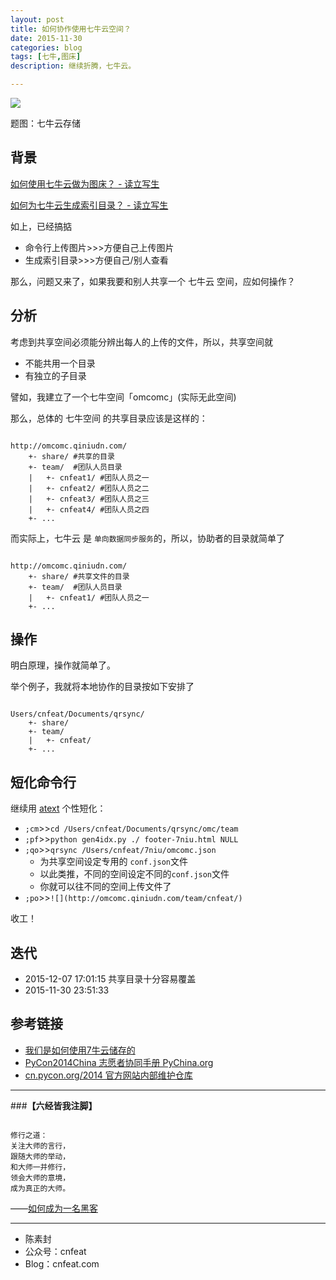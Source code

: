 ```yaml
---
layout: post
title: 如何协作使用七牛云空间？
date: 2015-11-30
categories: blog
tags: [七牛,图床]
description: 继续折腾，七牛云。

---
```


![](http://assets.qiniu.com/qiniu-409x220.png)

题图：七牛云存储

## 背景

[如何使用七牛云做为图床？ - 读立写生](http://cnfeat.com/blog/2015/11/30/cli-qiniu/)

[如何为七牛云生成索引目录？ - 读立写生](http://cnfeat.com/blog/2015/12/02/index-qiniu/)

如上，已经搞掂

- 命令行上传图片>>>方便自己上传图片
- 生成索引目录>>>方便自己/别人查看

那么，问题又来了，如果我要和别人共享一个 七牛云 空间，应如何操作？

## 分析

考虑到共享空间必须能分辨出每人的上传的文件，所以，共享空间就

- 不能共用一个目录 
- 有独立的子目录

譬如，我建立了一个七牛空间「omcomc」(实际无此空间)

那么，总体的 七牛空间 的共享目录应该是这样的：

````

http://omcomc.qiniudn.com/
    +- share/ #共享的目录
    +- team/  #团队人员目录
    |   +- cnfeat1/ #团队人员之一
    |   +- cnfeat2/ #团队人员之二
    |   +- cnfeat3/ #团队人员之三
    |   +- cnfeat4/ #团队人员之四
    +- ...

````

而实际上，七牛云 是 `单向数据同步服务`的，所以，协助者的目录就简单了


````

http://omcomc.qiniudn.com/
    +- share/ #共享文件的目录
    +- team/  #团队人员目录
    |   +- cnfeat1/ #团队人员之一
    +- ...

````


## 操作

明白原理，操作就简单了。

举个例子，我就将本地协作的目录按如下安排了

````

Users/cnfeat/Documents/qrsync/
    +- share/ 
	+- team/  
    |   +- cnfeat/ 
    +- ...

````

## 短化命令行

继续用 [atext](http://www.jianshu.com/p/a15a6cb0f08d) 个性短化：

- `;cm`>>`cd /Users/cnfeat/Documents/qrsync/omc/team`
- `;pf`>>`python gen4idx.py ./ footer-7niu.html NULL`
- `;qo`>>`qrsync /Users/cnfeat/7niu/omcomc.json`
	+ 为共享空间设定专用的 `conf.json`文件
	+ 以此类推，不同的空间设定不同的`conf.json`文件
	+ 你就可以往不同的空间上传文件了
- `;po`>>`![](http://omcomc.qiniudn.com/team/cnfeat/)`

收工！

## 迭代

- 2015-12-07 17:01:15 共享目录十分容易覆盖
- 2015-11-30 23:51:33


## 参考链接

- [我们是如何使用7牛云储存的 ](http://blog.zhgdg.org/2013-08/usage7niu/)
- [PyCon2014China 志愿者协同手册 PyChina.org](http://pychina.org/imho/cooperate-guider.html)
- [cn.pycon.org/2014 官方网站内部维护仓库](https://gitcafe.com/lins05/MkDoc4PyCon/blob/master/README.md)



----

###**【六经皆我注脚】**

````

修行之道：
关注大师的言行，
跟随大师的举动，
和大师一并修行，
领会大师的意境，
成为真正的大师。

````

——[如何成为一名黑客 ](http://translations.readthedocs.org/en/latest/hacker_howto.html)



----

- 陈素封
- 公众号：cnfeat
- Blog：cnfeat.com














